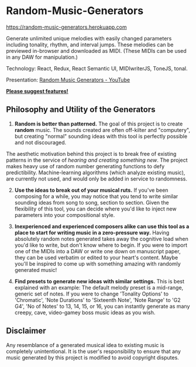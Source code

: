# Random-Music-Generators

https://random-music-generators.herokuapp.com

Generate unlimited unique melodies with easily changed parameters including tonality, rhythm, and interval jumps. 
These melodies can be previewed in-browser and downloaded as MIDI. (These MIDIs can be used in any DAW for manipulation.)

Technology:	React, Redux, React Semantic UI, MIDIwriterJS, ToneJS, tonal. 

Presentation: [Random Music Generators - YouTube](https://www.youtube.com/watch?v=D46ujdZg4o0)

**[Please suggest features!](https://scraggo.github.io/contact/)**

## Philosophy and Utility of the Generators

1. **Random is better than patterned.** The goal of this project is to create **random** music. The sounds created are often off-kilter and "computery", but creating "normal" sounding ideas with this tool is perfectly possible and not discouraged.

The aesthetic motivation behind this project is to break free of existing patterns in the service of *hearing and creating something new*. The project makes heavy use of random number generating functions to defy predictibility. Machine-learning algorithms (which analyze existing music), are currently not used, and would only be added in service to randomness.

2. **Use the ideas to break out of your musical ruts.** If you've been composing for a while, you may notice that you tend to write similar sounding ideas from song to song, section to section. Given the flexibility of this tool, you can decide where you'd like to inject new parameters into your compositional style.

3. **Inexperienced and experienced composers alike can use this tool as a place to start for writing music in a zero-pressure way.** Having absolutely random notes generated takes away the cognitive load when you'd like to write, but don't know where to begin. If you were to import one of the MIDIs into a DAW or write one down on manuscript paper, they can be used verbatim or edited to your heart's content. Maybe you'll be inspired to come up with something amazing with randomly generated music!

4. **Find presets to generate new ideas with similar settings.** This is best explained with an example: The default melody preset is a mid-range, generic set of notes. If you were to change 'Tonality Options' to 'Chromatic', 'Note Durations' to 'Sixteenth Note', 'Note Range' to 'G2 G4', 'No of Notes' to 13, 14, 15, or 16, you can instantly generate as many creepy, cave, video-gamey boss music ideas as you wish.

## Disclaimer

Any resemblance of a generated musical idea to existing music is completely unintentional. It is the user's responsibility to ensure that any music generated by this project is modified to avoid copyright disputes.
